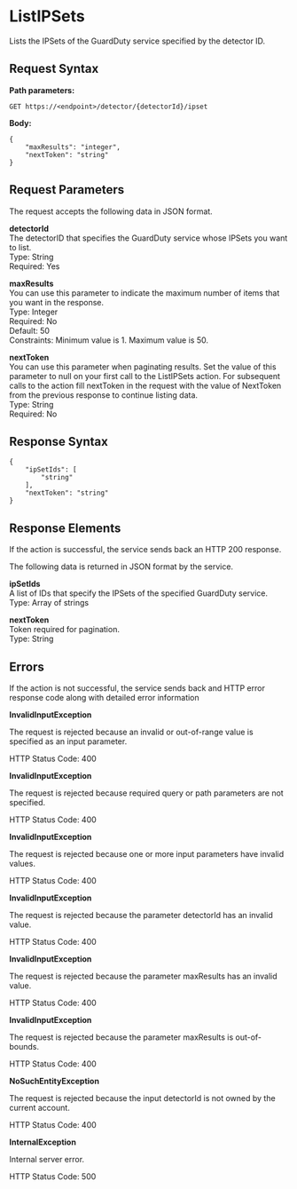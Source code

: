 # ListIPSets<a name="list-ip-set"></a>

Lists the IPSets of the GuardDuty service specified by the detector ID\. 

## Request Syntax<a name="list-ip-set-request-syntax"></a>

**Path parameters:**

```
GET https://<endpoint>/detector/{detectorId}/ipset
```

**Body:**

```
{
    "maxResults": "integer",
    "nextToken": "string"
}
```

## Request Parameters<a name="list-ip-set-request-parameters"></a>

The request accepts the following data in JSON format\.

**detectorId**  
The detectorID that specifies the GuardDuty service whose IPSets you want to list\.  
Type: String  
Required: Yes

**maxResults**  
You can use this parameter to indicate the maximum number of items that you want in the response\.  
Type: Integer  
Required: No  
Default: 50  
Constraints: Minimum value is 1\. Maximum value is 50\.

**nextToken**  
You can use this parameter when paginating results\. Set the value of this parameter to null on your first call to the ListIPSets action\. For subsequent calls to the action fill nextToken in the request with the value of NextToken from the previous response to continue listing data\.  
Type: String  
Required: No

## Response Syntax<a name="list-ip-set-response-syntax"></a>

```
{
    "ipSetIds": [
        "string"
    ],
    "nextToken": "string"
}
```

## Response Elements<a name="list-ip-set-response-parameters"></a>

If the action is successful, the service sends back an HTTP 200 response\.

The following data is returned in JSON format by the service\.

**ipSetIds**  
A list of IDs that specify the IPSets of the specified GuardDuty service\.  
Type: Array of strings

**nextToken**  
Token required for pagination\.  
Type: String

## Errors<a name="list-ip-set-errors"></a>

If the action is not successful, the service sends back and HTTP error response code along with detailed error information

**InvalidInputException**

The request is rejected because an invalid or out\-of\-range value is specified as an input parameter\.

HTTP Status Code: 400 

**InvalidInputException**

The request is rejected because required query or path parameters are not specified\.

HTTP Status Code: 400 

**InvalidInputException**

The request is rejected because one or more input parameters have invalid values\.

HTTP Status Code: 400 

**InvalidInputException**

The request is rejected because the parameter detectorId has an invalid value\.

HTTP Status Code: 400 

**InvalidInputException**

The request is rejected because the parameter maxResults has an invalid value\.

HTTP Status Code: 400 

**InvalidInputException**

The request is rejected because the parameter maxResults is out\-of\-bounds\.

HTTP Status Code: 400 

**NoSuchEntityException**

The request is rejected because the input detectorId is not owned by the current account\.

HTTP Status Code: 400 

**InternalException**

Internal server error\.

HTTP Status Code: 500 